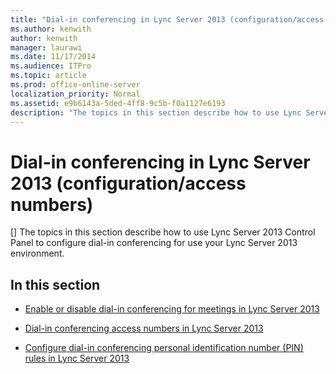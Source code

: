 ```yaml
---
title: "Dial-in conferencing in Lync Server 2013 (configuration/access numbers)"
ms.author: kenwith
author: kenwith
manager: laurawi
ms.date: 11/17/2014
ms.audience: ITPro
ms.topic: article
ms.prod: office-online-server
localization_priority: Normal
ms.assetid: e9b6143a-5ded-4ff8-9c5b-f0a1127e6193
description: "The topics in this section describe how to use Lync Server 2013 Control Panel to configure dial-in conferencing for use your Lync Server 2013 environment."
---
```


# Dial-in conferencing in Lync Server 2013 (configuration/access numbers)
[]
The topics in this section describe how to use Lync Server 2013 Control Panel to configure dial-in conferencing for use your Lync Server 2013 environment. 
  
## In this section

- [Enable or disable dial-in conferencing for meetings in Lync Server 2013](enable-or-disable-dial-in-conferencing-for-meetings.md)
    
- [Dial-in conferencing access numbers in Lync Server 2013](dial-in-conferencing-access-numbers.md)
    
- [Configure dial-in conferencing personal identification number (PIN) rules in Lync Server 2013](configure-dial-in-conferencing-personal-identification-number-pin-rules.md)
    

